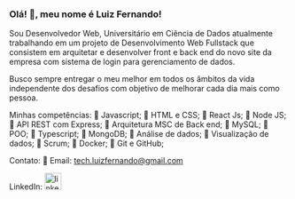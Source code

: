 ### Olá! 👋, meu nome é Luiz Fernando!

Sou Desenvolvedor Web, Universitário em Ciência de Dados atualmente trabalhando em um projeto de Desenvolvimento Web Fullstack que consistem em arquitetar e desenvolver front e back end do novo site da empresa com sistema de login para gerenciamento de dados.

Busco sempre entregar o meu melhor em todos os âmbitos da vida independente dos desafios com objetivo de melhorar cada dia mais como pessoa.

Minhas competências:
🔹 Javascript;
🔹 HTML e CSS;
🔹 React Js;
🔹 Node JS;
🔹 API REST com Express;
🔹 Arquitetura MSC de Back end;
🔹 MySQL;
🔹 POO;
🔹 Typescript;
🔹 MongoDB;
🔹 Análise de dados;
🔹 Visualização de dados;
🔹 Scrum;
🔹 Docker;
🔹 Git e GitHub;

Contato:
🔸 Email: tech.luizfernando@gmail.com


LinkedIn: 
[<img src='https://cdn.icon-icons.com/icons2/99/PNG/512/linkedin_socialnetwork_17441.png' alt='linkedin' height='30'>](https://www.linkedin.com/in/nandorodrigues/)
